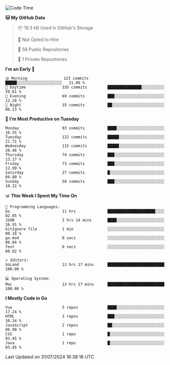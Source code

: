 <!--START_SECTION:waka-->
![Code Time](http://img.shields.io/badge/Code%20Time-1%2C201%20hrs%2032%20mins-blue)

**🐱 My GitHub Data** 

> 📦 19.3 kB Used in GitHub's Storage 
 > 
> 🚫 Not Opted to Hire
 > 
> 📜 58 Public Repositories 
 > 
> 🔑 1 Private Repositories 
 > 
**I'm an Early 🐤** 

```text
🌞 Morning                123 commits         █████░░░░░░░░░░░░░░░░░░░░   21.89 % 
🌆 Daytime                335 commits         ███████████████░░░░░░░░░░   59.61 % 
🌃 Evening                69 commits          ███░░░░░░░░░░░░░░░░░░░░░░   12.28 % 
🌙 Night                  35 commits          ██░░░░░░░░░░░░░░░░░░░░░░░   06.23 % 
```
📅 **I'm Most Productive on Tuesday** 

```text
Monday                   93 commits          ████░░░░░░░░░░░░░░░░░░░░░   16.55 % 
Tuesday                  122 commits         █████░░░░░░░░░░░░░░░░░░░░   21.71 % 
Wednesday                115 commits         █████░░░░░░░░░░░░░░░░░░░░   20.46 % 
Thursday                 74 commits          ███░░░░░░░░░░░░░░░░░░░░░░   13.17 % 
Friday                   73 commits          ███░░░░░░░░░░░░░░░░░░░░░░   12.99 % 
Saturday                 27 commits          █░░░░░░░░░░░░░░░░░░░░░░░░   04.80 % 
Sunday                   58 commits          ███░░░░░░░░░░░░░░░░░░░░░░   10.32 % 
```


📊 **This Week I Spent My Time On** 

```text
💬 Programming Languages: 
Go                       11 hrs              █████████████████████░░░░   82.85 % 
JSON                     2 hrs 14 mins       ████░░░░░░░░░░░░░░░░░░░░░   16.91 % 
GitIgnore file           1 min               ░░░░░░░░░░░░░░░░░░░░░░░░░   00.18 % 
go.mod                   0 secs              ░░░░░░░░░░░░░░░░░░░░░░░░░   00.04 % 
Text                     0 secs              ░░░░░░░░░░░░░░░░░░░░░░░░░   00.02 % 

🔥 Editors: 
GoLand                   13 hrs 17 mins      █████████████████████████   100.00 % 

💻 Operating System: 
Mac                      13 hrs 17 mins      █████████████████████████   100.00 % 
```

**I Mostly Code in Go** 

```text
Vue                      5 repos             ████░░░░░░░░░░░░░░░░░░░░░   17.24 % 
HTML                     3 repos             ███░░░░░░░░░░░░░░░░░░░░░░   10.34 % 
JavaScript               2 repos             ██░░░░░░░░░░░░░░░░░░░░░░░   06.90 % 
CSS                      1 repo              █░░░░░░░░░░░░░░░░░░░░░░░░   03.45 % 
Java                     1 repo              █░░░░░░░░░░░░░░░░░░░░░░░░   03.45 % 
```




 Last Updated on 31/07/2024 18:38:18 UTC
<!--END_SECTION:waka-->
